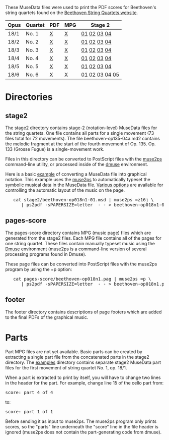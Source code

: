 These MuseData files were used to print the PDF scores for Beethoven's
string quartets found on the [Beethoven String Quartets website](http://wiki.ccarh.org/wiki/Beethoven_String_Quartets#Scores_.28downloadable.29).



| Opus | Quartet | PDF | MPG | Stage 2  |
| ---- | ------- | --- | --- | -------- |
| 18/1 | No. 1   | [X](http://scores.ccarh.org/beethoven/quartets/beethoven-quartet01-op18n1.pdf) | [X](pages-score/beethoven-op018n1.pag) | [01](stage2/beethoven-op018n1-01.msd) [02](stage2/beethoven-op018n1-02.msd) [03](stage2/beethoven-op018n1-03.msd) [04](stage2/beethoven-op018n1-04.msd) |
| 18/2 | No. 2   | [X](http://scores.ccarh.org/beethoven/quartets/beethoven-quartet01-op18n2.pdf) | [X](pages-score/beethoven-op018n2.pag) | [01](stage2/beethoven-op018n2-01.msd) [02](stage2/beethoven-op018n2-02.msd) [03](stage2/beethoven-op018n2-03.msd) [04](stage2/beethoven-op018n2-04.msd) |
| 18/3 | No. 3   | [X](http://scores.ccarh.org/beethoven/quartets/beethoven-quartet01-op18n3.pdf) | [X](pages-score/beethoven-op018n3.pag) | [01](stage2/beethoven-op018n3-01.msd) [02](stage2/beethoven-op018n3-02.msd) [03](stage2/beethoven-op018n3-03.msd) [04](stage2/beethoven-op018n3-04.msd) |
| 18/4 | No. 4   | [X](http://scores.ccarh.org/beethoven/quartets/beethoven-quartet01-op18n4.pdf) | [X](pages-score/beethoven-op018n4.pag) | [01](stage2/beethoven-op018n4-01.msd) [02](stage2/beethoven-op018n4-02.msd) [03](stage2/beethoven-op018n4-03.msd) [04](stage2/beethoven-op018n4-04.msd) |
| 18/5 | No. 5   | [X](http://scores.ccarh.org/beethoven/quartets/beethoven-quartet01-op18n5.pdf) | [X](pages-score/beethoven-op018n5.pag) | [01](stage2/beethoven-op018n5-01.msd) [02](stage2/beethoven-op018n5-02.msd) [03](stage2/beethoven-op018n5-03.msd) [04](stage2/beethoven-op018n5-04.msd) |
| 18/6 | No. 6   | [X](http://scores.ccarh.org/beethoven/quartets/beethoven-quartet01-op18n6.pdf) | [X](pages-score/beethoven-op018n6.pag) | [01](stage2/beethoven-op018n6-01.msd) [02](stage2/beethoven-op018n6-02.msd) [03](stage2/beethoven-op018n6-03.msd) [04](stage2/beethoven-op018n6-04.msd)  [05](stage2/beethoven-op018n6-05.msd) |

# Directories 

## stage2

The stage2 directory contains stage-2 (notation-level) MuseData
files for the string quartets.  One file contains all parts for a
single movement (73 files total for 72 movements).  The file
beethoven-op135-04a.md2 contains the melodic fragment at the start
of the fourth movement of Op. 135.  Op. 133 (Grosse Fugue) is a
single-movement work.  

Files in this directory can be converted to PostScript files with
the [muse2ps](http://muse2ps.ccarh.org) command-line utility, or
processed inside of the [dmuse](http://dmuse.ccarh.org) environment.

Here is a basic [example](examples) of converting a MuseData file
into graphical notation.  This example uses the
[muse2ps](http://muse2ps.ccarh.org) to automatically typeset the
symbolic musical data in the MuseData file.  [Various
options](http://wiki.ccarh.org/wiki/Muse2ps#Options) are available
for controlling the automatic layout of the music on the page.

<pre>
   cat stage2/beethoven-op018n1-01.msd | muse2ps =z16j \
      | ps2pdf -sPAPERSIZE=letter  - - &gt; beethoven-op018n1-01.pdf
</pre>


## pages-score

The pages-score directory contains MPG (music page) files which are generated
from the stage2 files.  Each MPG file contains all of the pages for one
string quartet.  These files contain manually typeset music using the
[Dmuse](http://dmuse.ccarh.org) environment (muse2ps is a command-line
version of several processing programs found in Dmuse).

These page files can be converted into PostScript files with the muse2ps
program by using the =p option:

<pre>
   cat pages-score/beethoven-op018n1.pag | muse2ps =p \
      | ps2pdf -sPAPERSIZE=letter  - - &gt; beethoven-op018n1.pdf
</pre>

## footer

The footer directory contains descriptions of page footers which are added
to the final PDFs of the graphical music. 

# Parts

Part MPG files are not yet available.  Basic parts can be created
by extracting a single part file from the concatenated parts in the
stage2 directory.  The [examples](examples) directory contains separate 
stage2 MuseData part files for the first movement of string quartet 
No. 1, op. 18/1.

When a part is extracted to print by itself, you will have to change
two lines in the header for the part.  For example, change line 15 of
the cello part from:

<pre>
score: part 4 of 4
</pre>

to: 

<pre>
score: part 1 of 1
</pre>

Before sending it as input to muse2ps.  The muse2ps program only prints
scores, so the "parts" line underneath the "score" line in the file header
is ignored (muse2ps does not contain the part-generating code from dmuse).


